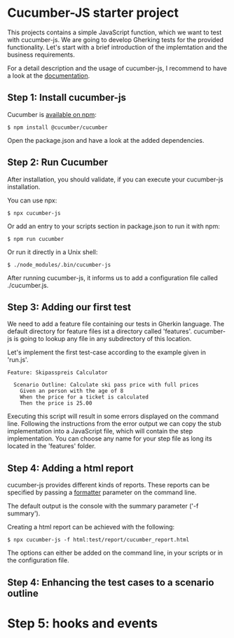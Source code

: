 # Cucumber-JS starter project

This projects contains a simple JavaScript function, which we want to test with cucumber-js. We are going to develop
Gherking tests for the provided functionality. Let's start with a brief introduction of the implemtation and the business requirements.

For a detail description and the usage of cucumber-js, I recommend to have a look at the [documentation](https://github.com/cucumber/cucumber-js/tree/main).

## Step 1: Install cucumber-js

Cucumber is [available on npm](https://www.npmjs.com/package/@cucumber/cucumber):

```shell
$ npm install @cucumber/cucumber
```

Open the package.json and have a look at the added dependencies.

## Step 2: Run Cucumber

After installation, you should validate, if you can execute your cucumber-js installation. 

You can use npx:
```shell
$ npx cucumber-js
```

Or add an entry to your scripts section in package.json to run it with npm:
```shell
$ npm run cucumber
```

Or run it directly in a Unix shell:
```shell
$ ./node_modules/.bin/cucumber-js
```

After running cucumber-js, it informs us to add a configuration file called ./cucumber.js.

## Step 3: Adding our first test

We need to add a feature file containing our tests in Gherkin language. The default directory for
feature files ist a directory called 'features'. cucumber-js is going to lookup any file in any subdirectory 
of this location.

Let's implement the first test-case according to the example given in 'run.js'.

```code
Feature: Skipasspreis Calculator

  Scenario Outline: Calculate ski pass price with full prices
    Given an person with the age of 8
    When the price for a ticket is calculated
    Then the price is 25.00
```

Executing this script will result in some errors displayed on the command line. Following the instructions from the error output
we can copy the stub implementation into a JavaScript file, which will contain the step implementation. You can choose any name
for your step file as long its located in the 'features' folder.

## Step 4: Adding a html report

cucumber-js provides different kinds of reports. These reports can be specified by passing a 
[formatter](https://github.com/cucumber/cucumber-js/blob/main/docs/formatters.md) parameter on the command line.

The default output is the console with the summary parameter ('-f summary').

Creating a html report can be achieved with the following:
```shell
$ npx cucumber-js -f html:test/report/cucumber_report.html
```

The options can either be added on the command line, in your scripts or in the configuration file.

## Step 4: Enhancing the test cases to a scenario outline


# Step 5: hooks and events 

